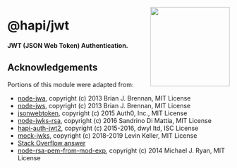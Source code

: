 <a href="http://hapijs.com"><img src="https://raw.githubusercontent.com/hapijs/assets/master/images/family.png" width="180px" align="right" /></a>

# @hapi/jwt

#### JWT (JSON Web Token) Authentication.

## Acknowledgements

Portions of this module were adapted from:

- [node-jwa](https://github.com/brianloveswords/node-jwa), copyright (c) 2013 Brian J. Brennan, MIT License
- [node-jws](https://github.com/brianloveswords/node-jws), copyright (c) 2013 Brian J. Brennan, MIT License
- [jsonwebtoken](https://github.com/auth0/node-jsonwebtoken), copyright (c) 2015 Auth0, Inc., MIT License
- [node-jwks-rsa](https://github.com/auth0/node-jwks-rsa), copyright (c) 2016 Sandrino Di Mattia, MIT License
- [hapi-auth-jwt2](https://github.com/dwyl/hapi-auth-jwt2), copyright (c) 2015-2016, dwyl ltd, ISC License
- [mock-jwks](https://github.com/Levino/mock-jwks), copyright (c) 2018-2019 Levin Keller, MIT License
- [Stack Overflow answer](http://stackoverflow.com/questions/18835132/xml-to-pem-in-node-js)
- [node-rsa-pem-from-mod-exp](https://github.com/tracker1/node-rsa-pem-from-mod-exp), copyright (c) 2014 Michael J. Ryan, MIT License
